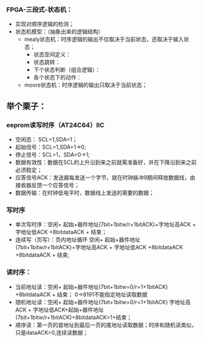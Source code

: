 ### FPGA-三段式-状态机：  
  - 实现对顺序逻辑的检测；  
  - 状态机模型：（抽象出来的逻辑结构）  
    - mealy状态机：时序逻辑的输出不仅取决于当前状态，还取决于输入状态；  
      - 状态空间定义：
      - 状态跳转：
      - 下个状态判断（组合逻辑）：
      - 各个状态下的动作：
    - moore状态机：时序逻辑的输出只取决于当前状态；  
    
## 举个栗子：  
### eeprom读写时序（AT24C64）IIC  
  - 空闲态：  SCL=1,SDA=1；  
  - 起始信号：SCL=1,SDA=1->0;  
  - 停止信号：SCL=1，SDA=0->1;  
  - 数据有效性：数据在SCL的上升沿到来之前就需准备好，并在下降沿到来之前必须稳定；  
  - 应答信号ACK：发送器每发送一个字节，就在时钟脉冲9期间释放数据线，由接收器反馈一个应答信号；    
  - 数据传输：在时钟低电平时，数据线上发送的需要的数据；  
### 写时序  
  - 单次写时序：空闲+ 起始+器件地址(7bit+1bitw/r+1bitACK)+字地址高ACK + 字地址低ACK +8bitdataACK + 结束；  
  - 连续写（页写）：页内地址循环 空闲+ 起始+器件地址(7bit+1bitw/r+1bitACK)+字地址高ACK + 字地址低ACK +8bitdataACK +8bitdataACK + 结束;    
### 读时序：
  - 当前地址读：空闲+ 起始+器件地址(7bit+1bitw=0/r=1+1bitACK) +8bitdataACK + 结束；  0->8191不能指定地址读取数据    
  - 随机地址读：空闲+ 起始+器件地址(7bit+1bitw=0/r=1+1bitACK) 字地址高ACK + 字地址低ACK+起始+器件地址(7bit+1bitw/r+1bitACK)+8bitdataACK=1+结束； 
  - 顺序读：第一页的首地址到最后一页的尾地址读取数据；时序和随机读类似，只是dataACK=0,连续读数据；  
### 
